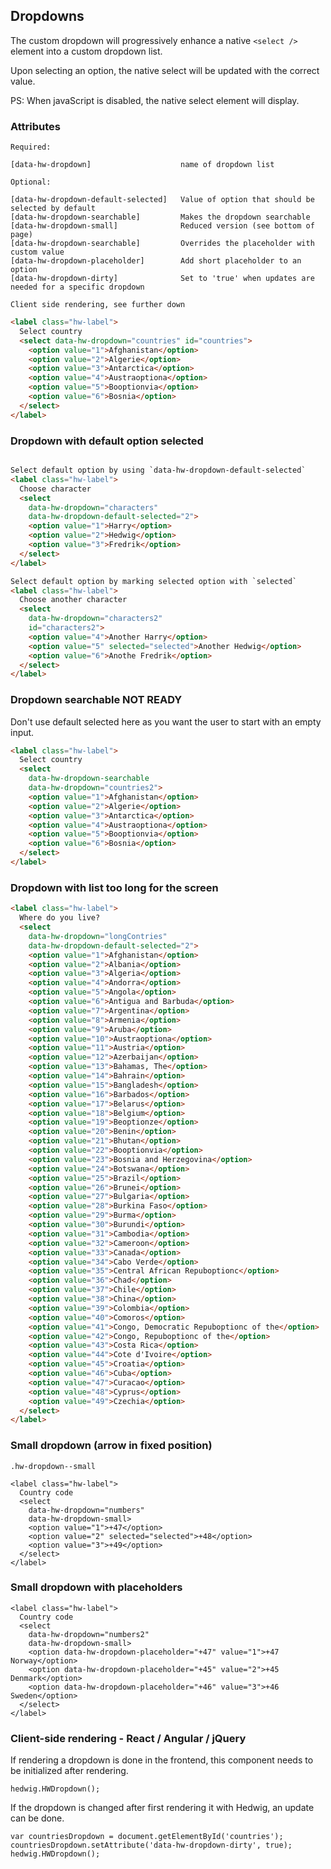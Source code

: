 ## Dropdowns

The custom dropdown will progressively enhance a native `<select />` element into a custom dropdown list.

Upon selecting an option, the native select will be updated with the correct value.

PS: When javaScript is disabled, the native select element will display.

### Attributes

```code
Required:

[data-hw-dropdown]                    name of dropdown list

Optional:

[data-hw-dropdown-default-selected]   Value of option that should be selected by default
[data-hw-dropdown-searchable]         Makes the dropdown searchable
[data-hw-dropdown-small]              Reduced version (see bottom of page)
[data-hw-dropdown-searchable]         Overrides the placeholder with custom value
[data-hw-dropdown-placeholder]        Add short placeholder to an option
[data-hw-dropdown-dirty]              Set to 'true' when updates are needed for a specific dropdown

Client side rendering, see further down
```

```html
<label class="hw-label">
  Select country
  <select data-hw-dropdown="countries" id="countries">
    <option value="1">Afghanistan</option>
    <option value="2">Algerie</option>
    <option value="3">Antarctica</option>
    <option value="4">Austraoptiona</option>
    <option value="5">Booptionvia</option>
    <option value="6">Bosnia</option>
  </select>
</label>
```


### Dropdown with default option selected

```html

Select default option by using `data-hw-dropdown-default-selected`
<label class="hw-label">
  Choose character
  <select
    data-hw-dropdown="characters"
    data-hw-dropdown-default-selected="2">
    <option value="1">Harry</option>
    <option value="2">Hedwig</option>
    <option value="3">Fredrik</option>
  </select>
</label>

Select default option by marking selected option with `selected`
<label class="hw-label">
  Choose another character
  <select
    data-hw-dropdown="characters2"
    id="characters2">
    <option value="4">Another Harry</option>
    <option value="5" selected="selected">Another Hedwig</option>
    <option value="6">Anothe Fredrik</option>
  </select>
</label>
```

### Dropdown searchable NOT READY

Don't use default selected here as you want the user to start with an empty input.

```html
<label class="hw-label">
  Select country
  <select
    data-hw-dropdown-searchable
    data-hw-dropdown="countries2">
    <option value="1">Afghanistan</option>
    <option value="2">Algerie</option>
    <option value="3">Antarctica</option>
    <option value="4">Austraoptiona</option>
    <option value="5">Booptionvia</option>
    <option value="6">Bosnia</option>
  </select>
</label>
```

### Dropdown with list too long for the screen

```html
<label class="hw-label">
  Where do you live?
  <select
    data-hw-dropdown="longContries"
    data-hw-dropdown-default-selected="2">
    <option value="1">Afghanistan</option>
    <option value="2">Albania</option>
    <option value="3">Algeria</option>
    <option value="4">Andorra</option>
    <option value="5">Angola</option>
    <option value="6">Antigua and Barbuda</option>
    <option value="7">Argentina</option>
    <option value="8">Armenia</option>
    <option value="9">Aruba</option>
    <option value="10">Austraoptiona</option>
    <option value="11">Austria</option>
    <option value="12">Azerbaijan</option>
    <option value="13">Bahamas, The</option>
    <option value="14">Bahrain</option>
    <option value="15">Bangladesh</option>
    <option value="16">Barbados</option>
    <option value="17">Belarus</option>
    <option value="18">Belgium</option>
    <option value="19">Beoptionze</option>
    <option value="20">Benin</option>
    <option value="21">Bhutan</option>
    <option value="22">Booptionvia</option>
    <option value="23">Bosnia and Herzegovina</option>
    <option value="24">Botswana</option>
    <option value="25">Brazil</option>
    <option value="26">Brunei</option>
    <option value="27">Bulgaria</option>
    <option value="28">Burkina Faso</option>
    <option value="29">Burma</option>
    <option value="30">Burundi</option>
    <option value="31">Cambodia</option>
    <option value="32">Cameroon</option>
    <option value="33">Canada</option>
    <option value="34">Cabo Verde</option>
    <option value="35">Central African Repuboptionc</option>
    <option value="36">Chad</option>
    <option value="37">Chile</option>
    <option value="38">China</option>
    <option value="39">Colombia</option>
    <option value="40">Comoros</option>
    <option value="41">Congo, Democratic Repuboptionc of the</option>
    <option value="42">Congo, Repuboptionc of the</option>
    <option value="43">Costa Rica</option>
    <option value="44">Cote d'Ivoire</option>
    <option value="45">Croatia</option>
    <option value="46">Cuba</option>
    <option value="47">Curacao</option>
    <option value="48">Cyprus</option>
    <option value="49">Czechia</option>
  </select>
</label>
```

### Small dropdown (arrow in fixed position)

```code
.hw-dropdown--small

```

```html|span-1
<label class="hw-label">
  Country code
  <select
    data-hw-dropdown="numbers"
    data-hw-dropdown-small>
    <option value="1">+47</option>
    <option value="2" selected="selected">+48</option>
    <option value="3">+49</option>
  </select>
</label>
```

### Small dropdown with placeholders
```html|span-1
<label class="hw-label">
  Country code
  <select
    data-hw-dropdown="numbers2"
    data-hw-dropdown-small>
    <option data-hw-dropdown-placeholder="+47" value="1">+47 Norway</option>
    <option data-hw-dropdown-placeholder="+45" value="2">+45 Denmark</option>
    <option data-hw-dropdown-placeholder="+46" value="3">+46 Sweden</option>
  </select>
</label>
```

### Client-side rendering - React / Angular / jQuery
If rendering a dropdown is done in the frontend, this component needs to be initialized after rendering.
```code
hedwig.HWDropdown();
```

If the dropdown is changed after first rendering it with Hedwig, an update can be done.
```code
var countriesDropdown = document.getElementById('countries');
countriesDropdown.setAttribute('data-hw-dropdown-dirty', true);
hedwig.HWDropdown();
```
